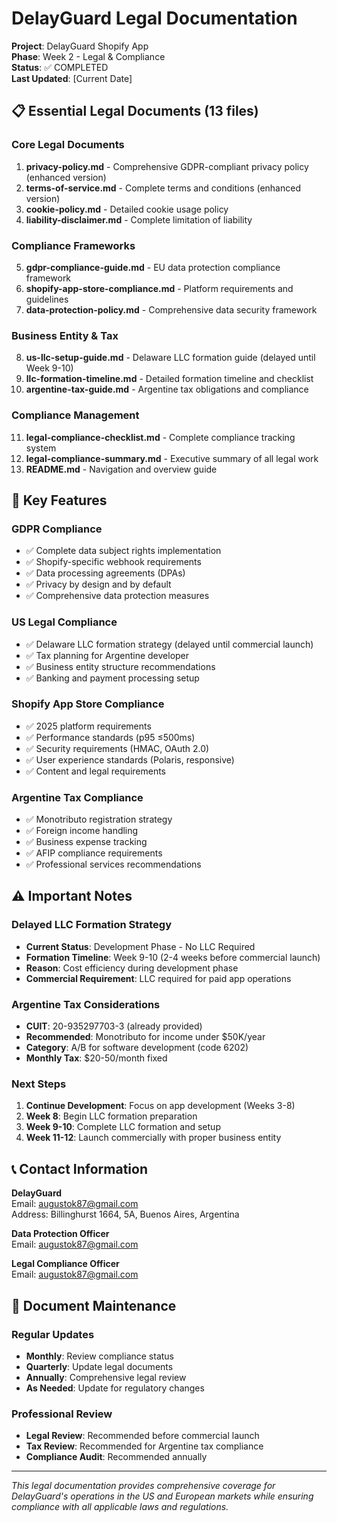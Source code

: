# DelayGuard Legal Documentation

**Project**: DelayGuard Shopify App  
**Phase**: Week 2 - Legal & Compliance  
**Status**: ✅ COMPLETED  
**Last Updated**: [Current Date]

## 📋 Essential Legal Documents (13 files)

### Core Legal Documents
1. **privacy-policy.md** - Comprehensive GDPR-compliant privacy policy (enhanced version)
2. **terms-of-service.md** - Complete terms and conditions (enhanced version)
3. **cookie-policy.md** - Detailed cookie usage policy
4. **liability-disclaimer.md** - Complete limitation of liability

### Compliance Frameworks
5. **gdpr-compliance-guide.md** - EU data protection compliance framework
6. **shopify-app-store-compliance.md** - Platform requirements and guidelines
7. **data-protection-policy.md** - Comprehensive data security framework

### Business Entity & Tax
8. **us-llc-setup-guide.md** - Delaware LLC formation guide (delayed until Week 9-10)
9. **llc-formation-timeline.md** - Detailed formation timeline and checklist
10. **argentine-tax-guide.md** - Argentine tax obligations and compliance

### Compliance Management
11. **legal-compliance-checklist.md** - Complete compliance tracking system
12. **legal-compliance-summary.md** - Executive summary of all legal work
13. **README.md** - Navigation and overview guide

## 🎯 Key Features

### GDPR Compliance
- ✅ Complete data subject rights implementation
- ✅ Shopify-specific webhook requirements
- ✅ Data processing agreements (DPAs)
- ✅ Privacy by design and by default
- ✅ Comprehensive data protection measures

### US Legal Compliance
- ✅ Delaware LLC formation strategy (delayed until commercial launch)
- ✅ Tax planning for Argentine developer
- ✅ Business entity structure recommendations
- ✅ Banking and payment processing setup

### Shopify App Store Compliance
- ✅ 2025 platform requirements
- ✅ Performance standards (p95 ≤500ms)
- ✅ Security requirements (HMAC, OAuth 2.0)
- ✅ User experience standards (Polaris, responsive)
- ✅ Content and legal requirements

### Argentine Tax Compliance
- ✅ Monotributo registration strategy
- ✅ Foreign income handling
- ✅ Business expense tracking
- ✅ AFIP compliance requirements
- ✅ Professional services recommendations

## ⚠️ Important Notes

### Delayed LLC Formation Strategy
- **Current Status**: Development Phase - No LLC Required
- **Formation Timeline**: Week 9-10 (2-4 weeks before commercial launch)
- **Reason**: Cost efficiency during development phase
- **Commercial Requirement**: LLC required for paid app operations

### Argentine Tax Considerations
- **CUIT**: 20-935297703-3 (already provided)
- **Recommended**: Monotributo for income under $50K/year
- **Category**: A/B for software development (code 6202)
- **Monthly Tax**: $20-50/month fixed

### Next Steps
1. **Continue Development**: Focus on app development (Weeks 3-8)
2. **Week 8**: Begin LLC formation preparation
3. **Week 9-10**: Complete LLC formation and setup
4. **Week 11-12**: Launch commercially with proper business entity

## 📞 Contact Information

**DelayGuard**  
Email: augustok87@gmail.com  
Address: Billinghurst 1664, 5A, Buenos Aires, Argentina

**Data Protection Officer**  
Email: augustok87@gmail.com

**Legal Compliance Officer**  
Email: augustok87@gmail.com

## 🔄 Document Maintenance

### Regular Updates
- **Monthly**: Review compliance status
- **Quarterly**: Update legal documents
- **Annually**: Comprehensive legal review
- **As Needed**: Update for regulatory changes

### Professional Review
- **Legal Review**: Recommended before commercial launch
- **Tax Review**: Recommended for Argentine tax compliance
- **Compliance Audit**: Recommended annually

---

*This legal documentation provides comprehensive coverage for DelayGuard's operations in the US and European markets while ensuring compliance with all applicable laws and regulations.*
